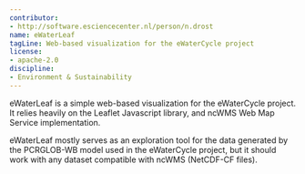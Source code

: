 ```yaml
---
contributor:
- http://software.esciencecenter.nl/person/n.drost
name: eWaterLeaf
tagLine: Web-based visualization for the eWaterCycle project
license:
- apache-2.0
discipline:
- Environment & Sustainability
---
```

eWaterLeaf is a simple web-based visualization for the eWaterCycle project. It relies heavily on the Leaflet Javascript library, and ncWMS Web Map Service implementation.

eWaterLeaf mostly serves as an exploration tool for the data generated by the PCRGLOB-WB model used in the eWaterCycle project, but it should work with any dataset compatible with ncWMS (NetCDF-CF files).
